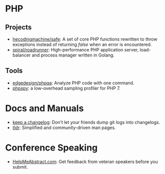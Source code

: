 # PHP

## Projects

* [hecodingmachine/safe](https://github.com/thecodingmachine/safe): A set of core PHP functions rewritten to throw exceptions instead of returning _false_ when an error is encountered.
* [spiral/roadrunner](https://github.com/spiral/roadrunner): High-performance PHP application server, load-balancer and process manager written in Golang.

## Tools

* [edgedesign/phpqa](https://github.com/EdgedesignCZ/phpqa): Analyze PHP code with one command.
* [phpspy](https://github.com/adsr/phpspy): a low-overhead sampling profiler for PHP 7.

# Docs and Manuals

* [keep a changelog](https://keepachangelog.com): Don’t let your friends dump git logs into changelogs.
* [tldr](https://tldr.sh): Simplified and community-driven man pages.

# Conference Speaking

* [HelpMeAbstract.com](http://helpmeabstract.com): Get feedback from veteran speakers before you submit.
